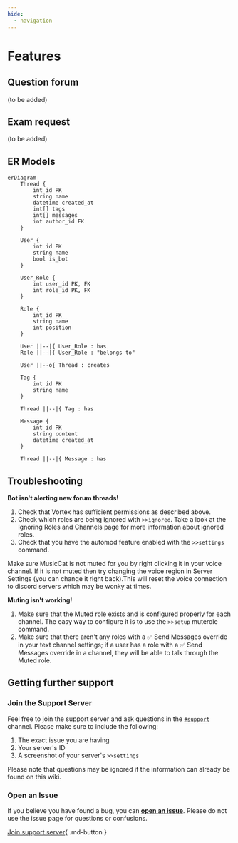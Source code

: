 ```yaml
---
hide:
  - navigation
---
```

# Features

## Question forum
(to be added)

## Exam request
(to be added)

## ER Models

```mermaid
erDiagram
    Thread {
        int id PK
        string name
        datetime created_at
        int[] tags
        int[] messages
        int author_id FK
    }

    User {
        int id PK
        string name
        bool is_bot
    }

    User_Role {
        int user_id PK, FK
        int role_id PK, FK
    }

    Role {
        int id PK
        string name
        int position
    }

    User ||--|{ User_Role : has
    Role ||--|{ User_Role : "belongs to"

    User ||--o{ Thread : creates
    
    Tag {
        int id PK
        string name
    }

    Thread ||--|{ Tag : has

    Message {
        int id PK
        string content
        datetime created_at
    }

    Thread ||--|{ Message : has

```

## Troubleshooting

**Bot isn't alerting new forum threads!**

1. Check that Vortex has sufficient permissions as described above.
2. Check which roles are being ignored with `>>ignored`. Take a look at the Ignoring Roles and Channels page for more information about ignored roles.
3. Check that you have the automod feature enabled with the `>>settings` command.

Make sure MusicCat is not muted for you by right clicking it in your voice channel. If it is not muted then try changing the voice region in Server Settings (you can change it right back).This will reset the voice connection to discord servers which may be wonky at times.

**Muting isn't working!**

1. Make sure that the Muted role exists and is configured properly for each channel. The easy way to configure it is to use the `>>setup` muterole command.
2. Make sure that there aren't any roles with a ✅ Send Messages override in your text channel settings; if a user has a role with a ✅ Send Messages override in a channel, they will be able to talk through the Muted role.

## Getting further support

### **Join the Support Server**
Feel free to join the support server and ask questions in the [`#support`](https://discord.gg/hikari) channel. Please make sure to include the following:

1. The exact issue you are having
2. Your server's ID
3. A screenshot of your server's `>>settings`

Please note that questions may be ignored if the information can already be found on this wiki.

### **Open an Issue**
If you believe you have found a bug, you can [**open an issue**](). Please do not use the issue page for questions or confusions.

[Join support server](https://discord.gg/hikari){ .md-button }